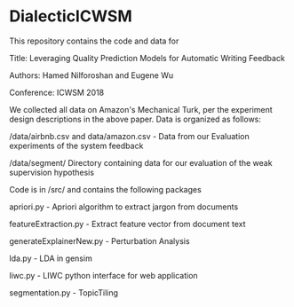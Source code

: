 # DialecticICWSM

This repository contains the code and data for

Title: Leveraging Quality Prediction Models for Automatic Writing Feedback

Authors: Hamed Nilforoshan and Eugene Wu

Conference: ICWSM 2018




We collected all data on Amazon's Mechanical Turk, per the experiment design descriptions in the above paper. Data is organized as follows:

/data/airbnb.csv and data/amazon.csv - Data from our Evaluation experiments of the system feedback

/data/segment/ Directory containing data for our evaluation of the weak supervision hypothesis




Code is in /src/ and contains the following packages

apriori.py - Apriori algorithm to extract jargon from documents

featureExtraction.py - Extract feature vector from document text

generateExplainerNew.py	- Perturbation Analysis

lda.py - LDA in gensim

liwc.py - LIWC python interface for web application

segmentation.py - TopicTiling

